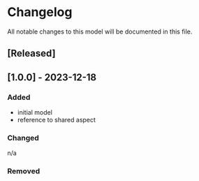 # Changelog
All notable changes to this model will be documented in this file.

## [Released]

## [1.0.0] - 2023-12-18
### Added
- initial model
- reference to shared aspect

### Changed
n/a

### Removed


